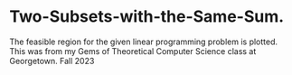 # Two-Subsets-with-the-Same-Sum.
The feasible region for the given linear programming problem is plotted.
This was from my Gems of Theoretical Computer Science class at Georgetown. Fall 2023
